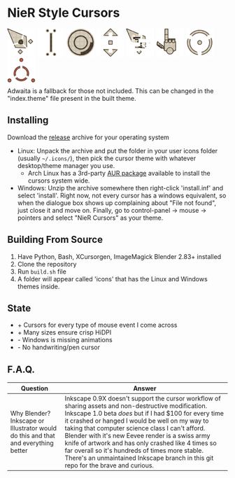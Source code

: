 # NieR Style Cursors
<div class="row">
<img width="64" src="./previews/Cursor_UL.png" />
<img width="64" src="./previews/Selector.png" />
<img width="64" src="./previews/Loading_Circle.webp" />
<img width="64" src="./previews/Arrows_Dot_UD.png" />
<img width="64" src="./previews/Cursor_Error.webp" />
<img width="64" src="./previews/Hand_Point.png" />
<img width="64" src="./previews/Crosshair.png" />
<img width="64" src="./previews/Targeter.png" />
</div>
Adwaita is a fallback for those not included. This can be changed in the "index.theme" file present in the built theme.

## Installing
Download the [release](https://github.com/Beinsezii/NieR-Cursors/releases) archive for your operating system
 - Linux: Unpack the archive and put the folder in your user icons folder (usually `~/.icons/`), then pick the cursor theme with whatever desktop/theme manager you use.
     - Arch Linux has a 3rd-party [AUR package](https://aur.archlinux.org/packages/nier-cursors-bin) available to install the cursors system wide.
 - Windows: Unzip the archive somewhere then right-click 'install.inf' and select 'install'. Right now, not every cursor has a windows equivalent, so when the dialogue box shows up complaining about "File not found", just close it and move on. Finally, go to control-panel -> mouse -> pointers and select "NieR Cursors" as your theme.

## Building From Source
 1. Have Python, Bash, XCursorgen, ImageMagick Blender 2.83+ installed
 2. Clone the repository
 3. Run `build.sh` file
 4. A folder will appear called 'icons' that has the Linux and Windows themes inside.

## State
 - \+ Cursors for every type of mouse event I come across
 - \+ Many sizes ensure crisp HiDPI
 - \- Windows is missing animations
 - \- No handwriting/pen cursor

## F.A.Q.
Question|Answer
---|---
Why Blender? Inkscape or Illustrator would do this and that and everything better|Inkscape 0.9X doesn't support the cursor workflow of sharing assets and non-destructive modification. Inkscape 1.0 beta *does* but if I had $100 for every time it crashed or hanged I would be well on my way to taking that computer science class I can't afford. Blender with it's new Eevee render is a swiss army knife of artwork and has only crashed like 4 times so far overall so it's hundreds of times more stable. There's an unmaintained Inkscape branch in this git repo for the brave and curious.
